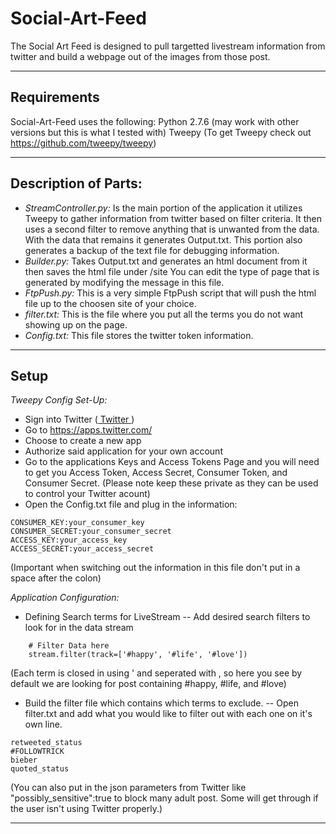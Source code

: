 # Social-Art-Feed
The Social Art Feed is designed to pull targetted livestream information from twitter and build a webpage out of the images from those post. 

<hr>

## Requirements
Social-Art-Feed uses the following:
Python 2.7.6 (may work with other versions but this is what I tested with)
Tweepy (To get Tweepy check out <a href:="https://github.com/tweepy/tweepy">https://github.com/tweepy/tweepy</a>)

<hr>

## Description of Parts:
- *StreamController.py:* Is the main portion of the application it utilizes Tweepy to gather information from twitter based on filter criteria. It then uses a second filter to remove anything that is unwanted from the data. With the data that remains it generates Output.txt. This portion also generates a backup of the text file for debugging information.
- *Builder.py:* Takes Output.txt and generates an html document from it then saves the html file under /site You can edit the type of page that is generated by modifying the message in this file.
- *FtpPush.py:* This is a very simple FtpPush script that will push the html file up to the choosen site of your choice.
- *filter.txt:* This is the file where you put all the terms you do not want showing up on the page.
- *Config.txt:* This file stores the twitter token information.

<hr>

## Setup
*Tweepy Config Set-Up:*
- Sign into Twitter (<a href="https://twitter.com"> Twitter </a>)
- Go to <a href="https://apps.twitter.com/"> https://apps.twitter.com/ </a>
- Choose to create a new app
- Authorize said application for your own account
- Go to the applications Keys and Access Tokens Page and you will need to get you Access Token, Access Secret, Consumer Token, and Consumer Secret. (Please note keep these private as they can be used to control your Twitter acount)
- Open the Config.txt file and plug in the information:
```
CONSUMER_KEY:your_consumer_key
CONSUMER_SECRET:your_consumer_secret
ACCESS_KEY:your_access_key
ACCESS_SECRET:your_access_secret
```
(Important when switching out the information in this file don't put in a space after the colon)

*Application Configuration:*
- Defining Search terms for LiveStream
-- Add desired search filters to look for in the data stream
```
    # Filter Data here
    stream.filter(track=['#happy', '#life', '#love'])
```
(Each term is closed in using ' and seperated with , so here you see by default we are looking for post containing #happy, #life, and #love)
- Build the filter file which contains which terms to exclude.
-- Open filter.txt and add what you would like to filter out with each one on it's own line.
```
retweeted_status
#FOLLOWTRICK
bieber
quoted_status
```
(You can also put in the json parameters from Twitter like "possibly_sensitive":true to block many adult post. Some will get through if the user isn't using Twitter properly.)
<hr>

